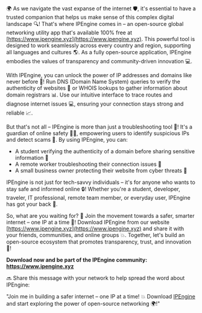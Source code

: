 🌍 As we navigate the vast expanse of the internet 🛡️, it's essential to have a trusted companion that helps us make sense of this complex digital landscape 🔍! That's where IPEngine comes in – an open-source global networking utility app that's available 100% free at [https://www.ipengine.xyz](https://www.ipengine.xyz). This powerful tool is designed to work seamlessly across every country and region, supporting all languages and cultures 🌎. As a fully open-source application, IPEngine embodies the values of transparency and community-driven innovation 💻.

With IPEngine, you can unlock the power of IP addresses and domains like never before 🔑! Run DNS (Domain Name System) queries to verify the authenticity of websites 👀 or WHOIS lookups to gather information about domain registrars 📊. Use our intuitive interface to trace routes and diagnose internet issues 💻, ensuring your connection stays strong and reliable 📈.

But that's not all – IPEngine is more than just a troubleshooting tool 🔧! It's a guardian of online safety 👮‍♀️, empowering users to identify suspicious IPs and detect scams 🚨. By using IPEngine, you can:

* A student verifying the authenticity of a domain before sharing sensitive information 💸
* A remote worker troubleshooting their connection issues 🏢
* A small business owner protecting their website from cyber threats 🏢

IPEngine is not just for tech-savvy individuals – it's for anyone who wants to stay safe and informed online 🔒! Whether you're a student, developer, traveler, IT professional, remote team member, or everyday user, IPEngine has got your back 💪.

So, what are you waiting for? 🎉 Join the movement towards a safer, smarter internet – one IP at a time 👫! Download IPEngine from our website [https://www.ipengine.xyz](https://www.ipengine.xyz) and share it with your friends, communities, and online groups 💥. Together, let's build an open-source ecosystem that promotes transparency, trust, and innovation 🚀!

**Download now and be part of the IPEngine community: https://www.ipengine.xyz**

🔜 Share this message with your network to help spread the word about IPEngine:

"Join me in building a safer internet – one IP at a time! 💥 Download [IPEngine](https://www.ipengine.xyz) and start exploring the power of open-source networking 🌍!"
